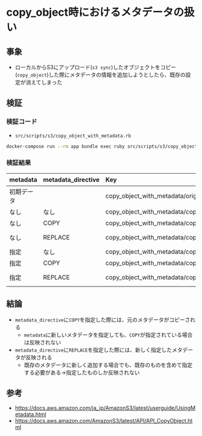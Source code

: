 # copy_object時におけるメタデータの扱い

## 事象
- ローカルからS3にアップロード(`s3 sync`)したオブジェクトをコピー(`copy_object`)した際にメタデータの情報を追加しようとしたら、既存の設定が消えてしまった

## 検証
### 検証コード
- `src/scripts/s3/copy_object_with_metadata.rb`
```sh
docker-compose run --rm app bundle exec ruby src/scripts/s3/copy_object_with_metadata.rb
```

### 検証結果
| metadata | metadata_directive | Key | ContentType | CacheControl | メタデータ |
| :-- | :-- | :-- | :-- | :-- | :-- |
| 初期データ |  | copy_object_with_metadata/original.json | application/json | max-age=1 | {"x-amz-metadata"=>"setup"} |
| なし | なし | copy_object_with_metadata/copy_without_metadata_none.json | application/json | max-age=1 | {"x-amz-metadata"=>"setup"} |
| なし | COPY | copy_object_with_metadata/copy_without_metadata_copy.json | application/json | max-age=1 | {"x-amz-metadata"=>"setup"} |
| なし | REPLACE | copy_object_with_metadata/copy_without_metadata_replace.json | binary/octet-stream |  | {} |
| 指定 | なし | copy_object_with_metadata/copy_with_metadata_none.json | application/json | max-age=1 | {"x-amz-metadata"=>"setup"} |
| 指定 | COPY | copy_object_with_metadata/copy_without_metadata_copy.json | application/json | max-age=1 | {"x-amz-metadata"=>"setup"} |
| 指定 | REPLACE | copy_object_with_metadata/copy_without_metadata_replace.json | text/html | max-age=2 | {"x-amz-metadata-other"=>"copy_without_metadata_replace"} |

## 結論
- `metadata_directive`に`COPY`を指定した際には、元のメタデータがコピーされる
   - `metadata`に新しいメタデータを指定しても、`COPY`が指定されている場合は反映されない
- `metadata_directive`に`REPLACE`を指定した際には、新しく指定したメタデータが反映される
   - 既存のメタデータに新しく追加する場合でも、既存のものを含めて指定する必要がある→指定したものしか反映されない

## 参考
- https://docs.aws.amazon.com/ja_jp/AmazonS3/latest/userguide/UsingMetadata.html
- https://docs.aws.amazon.com/AmazonS3/latest/API/API_CopyObject.html
